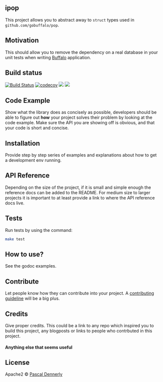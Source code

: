 ## ipop
This project allows you to abstract away to `struct` types used in `github.com/gobuffalo/pop`.

## Motivation
This should allow you to remove the dependency on a real database in your unit tests when writing [Buffalo](https://github.com/gobuffalo/buffalo) application.

## Build status

[![Build Status](https://travis-ci.org/dnnrly/ipop.svg?branch=master)](https://travis-ci.org/dnnrly/ipop)
[![codecov](https://codecov.io/gh/dnnrly/ipop/branch/master/graph/badge.svg)](https://codecov.io/gh/dnnrly/ipop)
[![](https://godoc.org/github.com/dnnrly/ipop?status.svg)](http://godoc.org/github.com/dnnrly/ipop)
[![](https://goreportcard.com/badge/github.com/dnnrly/ipop)](https://goreportcard.com/report/github.com/dnnrly/ipop)

## Code Example
Show what the library does as concisely as possible, developers should be able to figure out **how** your project solves their problem by looking at the code example. Make sure the API you are showing off is obvious, and that your code is short and concise.

## Installation
Provide step by step series of examples and explanations about how to get a development env running.

## API Reference

Depending on the size of the project, if it is small and simple enough the reference docs can be added to the README. For medium size to larger projects it is important to at least provide a link to where the API reference docs live.

## Tests
Run tests by using the command:
```bash
make test
```

## How to use?
See the godoc examples.

## Contribute

Let people know how they can contribute into your project. A [contributing guideline](https://github.com/dnnrly/ipop/blob/master/CONTRIBUTING.md) will be a big plus.

## Credits
Give proper credits. This could be a link to any repo which inspired you to build this project, any blogposts or links to people who contrbuted in this project. 

#### Anything else that seems useful

## License

Apache2 © [Pascal Dennerly](dnnrly@gmail.com)